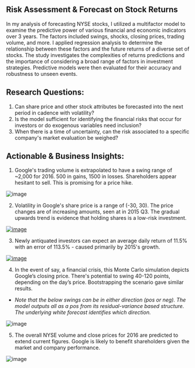 ## Risk Assessment & Forecast on Stock Returns
In my analysis of forecasting NYSE stocks, I utilized a multifactor model to examine the predictive power of various financial and economic indicators over 3 years. The factors included swings, shocks, closing prices, trading volume, and more. I applied regression analysis to determine the relationship between these factors and the future returns of a diverse set of stocks. The study investigates the complexities of returns predictions and the importance of considering a broad range of factors in investment strategies. Predictive models were then evaluated for their accuracy and robustness to unseen events.

## Research Questions:
1. Can share price and other stock attributes be forecasted into the next period in cadence with volatility?
2. Is the model sufficient for identifying the financial risks that occur for investors or do exogenous variables need inclusion?
3. When there is a time of uncertainty, can the risk associated to a specific company's market evaluation be weighed?

## Actionable & Business Insights:
1. Google's trading volume is extrapolated to have a swing range of ~2,000 for 2016. 500 in gains, 1500 in losses. Shareholders appear hesitant to sell. This is promising for a price hike.

![image](https://github.com/kinsiv/RiskAssessment_Forecast_Stocks/assets/89998643/9402680d-3df4-450d-8131-d03b66c8dd7c)


2. Volatility in Google's share price is a range of (-30, 30). The price changes are of increasing amounts, seen at in 2015 Q3. The gradual upwards trend is evidence that holding shares is a low-risk investment.

[![image](https://github.com/kinsiv/RiskAssessment_Forecast_Stocks/assets/89998643/96dd06e9-478d-488d-9a0d-eb2faf9425d7)](https://gyazo.com/3d48c449cd0ee1e872895a388cf4680f)



3. Newly antiquated investors can expect an average daily return of 11.5% with an error of 113.5% - caused primarily by 2015's growth.

[![image](https://github.com/kinsiv/RiskAssessment_Forecast_Stocks/assets/89998643/391f1dac-2aad-48ed-9cf0-2cb9de490a99)](https://gyazo.com/5dcfd7daaba7ea4333475cd98bf9656e)


4. In the event of say, a financial crisis, this Monte Carlo simulation depicts Google’s closing price. There's potential to swing 40-120 points, depending on the day’s price. Bootstrapping the scenario gave similar results.
* *Note that the below swings can be in either direction (pos or neg). The model outputs all as a pos from its residual-variance based structure. The underlying white forecast identifies which direction.*

![image](https://github.com/kinsiv/RiskAssessment_Forecast_Stocks/assets/89998643/7e6fcd5a-edaf-484d-bd76-96cac7ef5bd2)

  
5.  The overall NYSE volume and close prices for 2016 are predicted to extend current figures. Google is likely to benefit shareholders given the market and company performance.

![image](https://github.com/kinsiv/RiskAssessment_Forecast_Stocks/assets/89998643/8350ef09-3d61-4486-994b-f757225b4b44)
